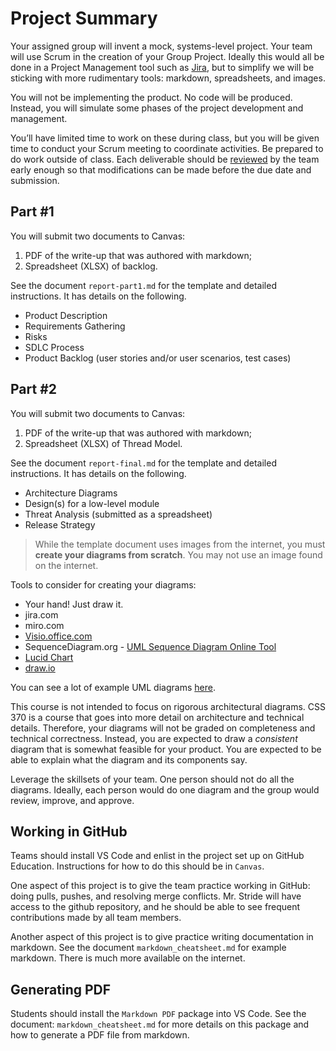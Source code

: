 # Project Summary
Your assigned group will invent a mock, systems-level project. Your team will use Scrum in the creation of your Group Project. Ideally this would all be done in a Project Management tool such as [Jira](https://www.atlassian.com/software/jira), but to simplify we will be sticking with more rudimentary tools: markdown, spreadsheets, and images. 

You will not be implementing the product. No code will be produced. Instead, you will simulate some phases of the project development and management.

You’ll have limited time to work on these during class, but you will be given time to conduct your Scrum meeting to coordinate activities. Be prepared to do work outside of class. Each deliverable should be [reviewed](https://imwrightshardcode.com/2005/07/review-this-inspections/) by the team early enough so that modifications can be made before the due date and submission.

## Part #1 
You will submit two documents to Canvas:  
1) PDF of the write-up that was authored with markdown;  
2) Spreadsheet (XLSX) of backlog. 

See the document `report-part1.md` for the template and detailed instructions. It has details on the following.
* Product Description  
* Requirements Gathering  
* Risks  
* SDLC Process  
* Product Backlog (user stories and/or user scenarios, test cases)  

## Part #2  
You will submit two documents to Canvas:  
1) PDF of the write-up that was authored with markdown;  
2) Spreadsheet (XLSX) of Thread Model.  

See the document `report-final.md` for the template and detailed instructions. It has details on the following.
* Architecture Diagrams  
* Design(s) for a low-level module  
* Threat Analysis (submitted as a spreadsheet) 
* Release Strategy   
 
> While the template document uses images from the internet, you must **create your diagrams from scratch**. You may not use an image found on the internet.

Tools to consider for creating your diagrams:  
* Your hand! Just draw it.  
* jira.com  
* miro.com  
* [Visio.office.com](https://visio.office.com)  
* SequenceDiagram.org - [UML Sequence Diagram Online Tool](https://sequencediagram.org/)  
* [Lucid Chart](https://www.lucidchart.com/pages/landing/uml-diagram-software )  
* [draw.io](https://draw.io)  

You can see a lot of example UML diagrams [here](https://www.uml-diagrams.org/index-examples.html). 

This course is not intended to focus on rigorous architectural diagrams. CSS 370 is a course that goes into more detail on architecture and technical details. Therefore, your diagrams will not be graded on completeness and technical correctness. Instead, you are expected to draw a *consistent* diagram that is somewhat feasible for your product. You are expected to be able to explain what the diagram and its components say. 

Leverage the skillsets of your team. One person should not do all the diagrams. Ideally, each person would do one diagram and the group would review, improve, and approve.  

## Working in GitHub
Teams should install VS Code and enlist in the project set up on GitHub Education. Instructions for how to do this should be in `Canvas`.   

One aspect of this project is to give the team practice working in GitHub: doing pulls, pushes, and resolving merge conflicts. Mr. Stride will have access to the github repository, and he should be able to see frequent contributions made by all team members.    

Another aspect of this project is to give practice writing documentation in markdown. See the document `markdown_cheatsheet.md` for example markdown. There is much more available on the internet.    

## Generating PDF
Students should install the `Markdown PDF` package into VS Code. See the document: `markdown_cheatsheet.md` for more details on this package and how to generate a PDF file from markdown.  